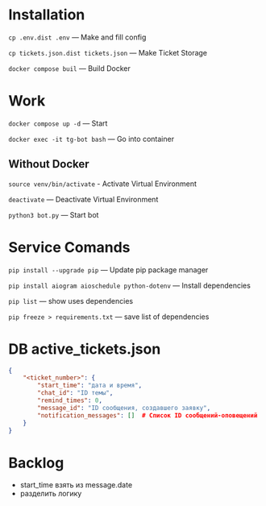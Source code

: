 # Installation

`cp .env.dist .env` — Make and fill config

`cp tickets.json.dist tickets.json` — Make Ticket Storage

`docker compose buil` — Build Docker


# Work

`docker compose up -d` — Start

`docker exec -it tg-bot bash` — Go into container

## Without Docker

`source venv/bin/activate` - Activate Virtual Environment

`deactivate` — Deactivate Virtual Environment

`python3 bot.py` — Start bot

# Service Comands

`pip install --upgrade pip` — Update pip package manager

`pip install aiogram aioschedule python-dotenv` — Install dependencies

`pip list` — show uses dependencies

`pip freeze > requirements.txt` — save list of dependencies

# DB active_tickets.json
```json
{
    "<ticket_number>": {
        "start_time": "дата и время",
        "chat_id": "ID темы",
        "remind_times": 0,
        "message_id": "ID сообщения, создавшего заявку",
        "notification_messages": []  # Список ID сообщений-оповещений
    }
}
```

# Backlog

- start_time взять из message.date
- разделить логику
